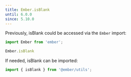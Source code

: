 ```yaml
---
title: Ember.isBlank
until: 6.0.0
since: 5.10.0
---
```



Previously, isBlank could be accessed via the `Ember` import:
```js
import Ember from 'ember';

Ember.isBlank
```

 If needed, isBlank can be imported:
```js
import { isBlank } from '@ember/utils';
```
